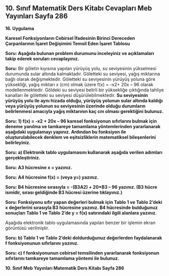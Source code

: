 ## 10. Sınıf Matematik Ders Kitabı Cevapları Meb Yayınları Sayfa 286

**16. Uygulama**

**Karesel Fonksiyonların Cebirsel İfadesinin Birinci Dereceden Çarpanlarının İşaret Değişimini Temsil Eden İşaret Tablosu**

**Soru: Aşağıda bulunan problem durumunu inceleyiniz ve açıklamaları takip ederek soruları cevaplayınız.**

**Soru:** Bir göletin kıyısına yapılan yürüyüş yolu, su seviyesinin yükselmesi durumunda sular altında kalmaktadır. Göletteki su seviyesi, yağış miktarına bağlı olarak değişmektedir. Göletteki su seviyesinin yürüyüş yoluna göre yüksekliği, yağış miktarı x (cm) olmak üzere f(x) = -x2+ 20x – 96 olarak modellenmektedir. Göldeki su seviyesi belirli bir yüksekliğe çıktığında tahliye kanalları ile göletteki su seviyesi düşürülebilmektedir. **Su seviyesinin yürüyüş yolu ile aynı hizada olduğu, yürüyüş yolunun sular altında kaldığı veya yürüyüş yolunun su seviyesinin üzerinde olduğu durumların belirlenmesi amacıyla yağış miktarının kaç cm olması gerektiğini bulunuz.**

**Soru: 1) f(x) = -x2 + 20x – 96 karesel fonksiyonun sıfırlarını bulmak için deneme yanılma ve tamkareye tamamlama yöntemlerinden yararlanarak aşağıdaki uygulamayı yapınız. Ardından bu fonksiyon ile oluşturulabilecek denklem ve eşitsizliklerin matematiksel bileşenlerini belirleyiniz.**

**Soru: a) Elektronik tablo uygulamasını kullanarak aşağıda verilen adımları gerçekleştiriniz.**

**Soru: A3 hücresine x = yazınız.**

**Soru: A4 hücresine f(x) = (veya y=) yazınız.**

**Soru: B4 hücresine sırasıyla = -(B3A2) + 20\*B3 – 96 yazınız. (B3 hücre ismidir, sırası geldiğinde B3 hücresi üzerine tıklayınız.)**

**Soru: Fonksiyonu sıfır yapan değerleri bulmak için Tablo 1 ve Tablo 2’deki x değerlerini sırasıyla B3 hücresine yazınız. B4 hücresinde bulduğunuz sonuçları Tablo 1 ve Tablo 2’de y = f(x) satırındaki ilgili alanlara yazınız.**

Aşağıda elektronik tablo uygulamasında yapılan benzer bir işlemin ekran görüntüsü verilmiştir.

**Soru: b) Tablo 1 ve Tablo 2’deki doldurduğunuz değerlerden faydalanarak f fonksiyonunun sıfırlarını yazınız.**

**Soru: c) f fonksiyonunun cebirsel temsilinden yararlanarak fonksiyonun sıfırlarını tamkareye tamamlama yöntemi ile bulunuz.**

**10. Sınıf Meb Yayınları Matematik Ders Kitabı Sayfa 286**